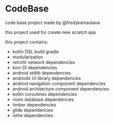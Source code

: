 # CodeBase
code base project made by @fredykamaulana

this project used for create new scratch app

this project contains:
- kotlin DSL build gradle
- modularization
- retrofit network dependencies
- koin DI dependencies
- android stdlib dependencies
- androidx UI library dependencies
- android navigation component dependencies
- android architecture component dependencies
- kotlin coroutines dependencies
- room database dependencies
- timber dependencies
- glide dependencies
- lottie dependencies
